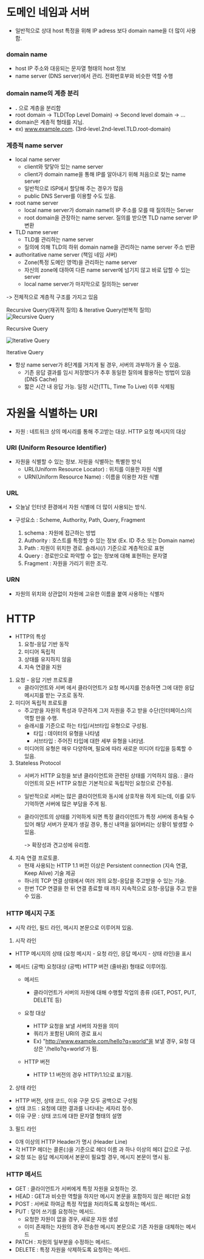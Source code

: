 # 도메인 네임과 서버
- 일반적으로 상대 host 특정을 위해 IP adress 보다 domain name을 더 많이 사용함.

### domain name
- host IP 주소와 대응되는 문자열 형태의 host 정보
- name server (DNS server)에서 관리. 전화번호부와 비슷한 역할 수행

### domain name의 계층 분리
- **.** 으로 계층을 분리함
- root domain -> TLD(Top Level Domain) -> Second level domain -> ... 
- domain은 계층적 형태를 지님.
- ex) www.example.com. (3rd-level.2nd-level.TLD.root-domain)

### 계층적 name server
- local name server
    - client와 맞닿아 있는 name server
    - client가 domain name을 통해 IP를 알아내기 위해 처음으로 찾는 name server
    - 일반적으로 ISP에서 할당해 주는 경우가 많음
    - public DNS Server를 이용할 수도 있음.
- root name server
    - local name server가 domain name의 IP 주소를 모를 때 질의하는 Server
    - root domain을 관장하는 name server. 질의를 받으면 TLD name server IP 변환
- TLD name server
    - TLD를 관리하는 name server
    - 질의에 의해 TLD의 하위 domain name을 관리하는 name server 주소 반환
- authoritative name server (책임 네임 서버) 
    - Zone(특정 도메인 영역)을 관리하는 name server
    - 자신의 zone에 대하여 다른 name server에 넘기지 않고 바로 답할 수 있는 server
    - local name server가 마지막으로 질의하는 server

-> 전체적으로 계층적 구조를 가지고 있음

Recursive Query(재귀적 질의) & Iterative Query(반복적 질의)
![Recursive Query](./1.png)

Recursive Query

![Iterative Query](./2.png)

Iterative Query

- 항상 name server가 8단계를 거치게 될 경우, 서버의 과부하가 올 수 있음.
    - 기존 응답 결과를 임시 저장했다가 추후 동일한 질의에 활용하는 방법이 있음 (DNS Cache)
    - 짧은 시간 내 응답 가능. 일정 시간(TTL, Time To Live) 이후 삭제됨

# 자원을 식별하는 URI
- 자원 : 네트워크 상의 메시리를 통해 주고받는 대상. HTTP 요청 메시지의 대상
### URI (Uniform Resource Identifier) 
- 자원을 식별할 수 있는 정보. 자원을 식별하는 특별한 방식
    - URL(Uniform Resource Locator) : 위치를 이용한 자원 식별
    - URN(Uniform Resource Name) : 이름을 이용한 자원 식별

### URL
- 오늘날 인터넷 환경에서 자원 식별에 더 많이 사용되는 방식.
- 구성요소 : Scheme, Authority, Path, Query, Fragment
    
    1. schema : 자원에 접근하는 방법
    2. Authority : 호스트를 특정할 수 있는 정보 (Ex. ID 주소 또는 Domain name)
    3. Path : 자원이 위치한 경로. 슬래시(/) 기준으로 계층적으로 표현
    4. Query : 경로만으로 파악할 수 없는 정보에 대해 표현하는 문자열
    5. Fragment : 자원을 가리기 위한 조각.

### URN
- 자원의 위치와 상관없이 자원에 고유한 이름을 붙여 사용하는 식별자

# HTTP
- HTTP의 특성
    1. 요청-응답 기반 동작
    2. 미디어 독립적
    3. 상태를 유지하지 않음
    4. 지속 연결을 지원

1. 요청 - 응답 기반 프로토콜
    - 클라이언트와 서버 에서 클라이언트가 요청 메시지를 전송하면 그에 대한 응답 메시지를 받는 구조로 동작.
2. 미디어 독립적 프로토콜
    - 주고받을 자원의 특성과 무관하게 그저 자원을 주고 받을 수단(인터페이스)의 역할 만을 수행.
    - 슬래시를 기준으로 하는 타입/서브타입 유형으로 구성됨.
        - 타입 : 데이터의 유형을 나타냄
        - 서브타입 : 주어진 타입에 대한 세부 유형을 나타냄.
    - 미디어의 유형은 매우 다양하며, 필요에 따라 새로운 미디어 타입을 등록할 수 있음. 
3. Stateless Protocol
    - 서버가 HTTP 요청을 보낸 클라이언트와 관련된 상태를 기억하지 않음. : 클라이언트의 모든 HTTP 요청은 기본적으로 독립적인 요청으로 간주됨.
    - 일반적으로 서버는 많은 클라이언트와 동시에 상호작용 하게 되는데, 이를 모두 기억하면 서버에 많은 부담을 주게 됨.
    - 클라이언트의 상태를 기억하게 되면 특정 클라이언트가 특정 서버에 종속될 수 있어 해당 서버가 문제가 생길 경우, 통신 내역을 잃어버리는 상황이 발생할 수 있음.
        
        -> 확장성과 견고성에 유리함.
4. 지속 연결 프로토콜.
    - 현재 사용되는 HTTP 1.1 버전 이상은 Persistent connection (지속 연결, Keep Alive) 기술 제공
    - 하나의 TCP 연결 상태에서 여러 개의 요청-응답을 주고받을 수 있는 기술.
    - 한번 TCP 연결을 한 뒤 연결 종료할 때 까지 지속적으로 요청-응답을 주고 받을 수 있음.

### HTTP 메시지 구조
- 시작 라인, 필드 라인, 메시지 본문으로 이루어져 있음.

1. 시작 라인
- HTTP 메시지의 상태 (요청 메시지 - 요청 라인, 응답 메시지 - 상태 라인)을 표시
- 메서드 (공백) 요청대상 (공백) HTTP 버전 (줄바꿈) 형태로 이루어짐.

    - 메서드 
        - 클라이언트가 서버의 자원에 대해 수행할 작업의 종류 (GET, POST, PUT, DELETE 등)

    - 요청 대상
        - HTTP 요청을 보낼 서버의 자원을 의미
        - 쿼리가 포함된 URI의 경로 표시 
        - Ex) "http://www.example.com/hello?q=world"을 보낼 경우, 요청 대상은 '/hello?q=world'가 됨.

    - HTTP 버전
        - HTTP 1.1 버전의 경우 HTTP/1.1으로 표기됨.

2. 상태 라인
- HTTP 버전, 상태 코드, 이유 구문 모두 공백으로 구성됨
- 상태 코드 : 요청에 대한 결과를 나타내는 세자리 정수. 
- 이유 구문 : 상태 코드에 대한 문자열 형태의 설명

3. 필드 라인
- 0개 이상의 HTTP Header가 명시 (Header Line)
- 각 HTTP 헤더는 콜론(:)을 기준으로 헤더 이름 과 하나 이상의 헤더 값으로 구성.
- 요청 또는 응답 메시지에서 본문이 필요할 경우, 메시지 본문이 명시 됨.

### HTTP 메서드
- GET : 클라이언트가 서버에게 특정 자원을 요청하는 것.
- HEAD : GET과 비슷한 역할을 하지만 메시지 본문을 포함하지 않은 헤더만 요청
- POST : 서버로 하여금 특정 작업을 처리하도록 요청하는 메서드.
- PUT : 덮어 쓰기를 요청하는 메서드. 
    - 요청한 자원이 없을 경우, 새로운 자원 생성
    - 이미 존재하는 자원의 경우 전송한 메시지 본문으로 기존 자원을 대체하는 메서드
- PATCH : 자원의 일부분을 수정하는 메서드.
- DELETE : 특정 자원을 삭제하도록 요청하는 메서드.
